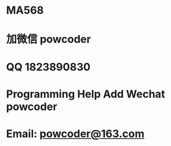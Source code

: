 # MA568
# 加微信 powcoder

# QQ 1823890830

# Programming Help Add Wechat powcoder

# Email: powcoder@163.com

